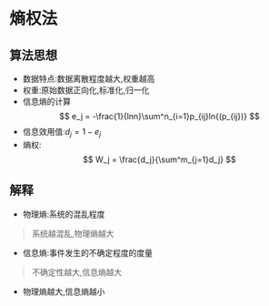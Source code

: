 # 熵权法
## 算法思想
- 数据特点:数据离散程度越大,权重越高
- 权重:原始数据正向化,标准化,归一化
- 信息熵的计算
$$
e_j = -\frac{1}{lnn}\sum^n_{i=1}p_{ij}ln{(p_{ij})}
$$
- 信息效用值:$d_j = 1 - e_j$
- 熵权:
$$
W_j = \frac{d_j}{\sum^m_{j=1}d_j}
$$
## 解释
- 物理熵:系统的混乱程度
> 系统越混乱,物理熵越大
- 信息熵:事件发生的不确定程度的度量
> 不确定性越大,信息熵越大
- 物理熵越大,信息熵越小
